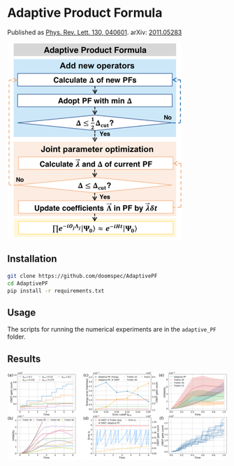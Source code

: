 
# Adaptive Product Formula

Published as [Phys. Rev. Lett. 130, 040601](https://journals.aps.org/prl/abstract/10.1103/PhysRevLett.130.040601). arXiv: [2011.05283](https://arxiv.org/abs/2011.05283)

![Adaptive Product Formula](./flowchart.png)

## Installation

```bash
git clone https://github.com/doomspec/AdaptivePF
cd AdaptivePF
pip install -r requirements.txt
```

## Usage

The scripts for running the numerical experiments are in the `adaptive_PF` folder.

## Results

![Results](./numerics.png)



